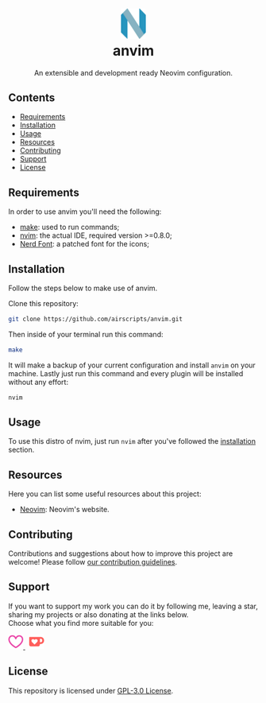 <h1 align="center">
  <img src="https://raw.githubusercontent.com/airscripts/anvim/main/assets/images/logo.png" width="50" alt="Logo"/><br/>
  anvim
</h1>

<p align="center">
  An extensible and development ready Neovim configuration.
</p>

## Contents
- [Requirements](#requirements)
- [Installation](#installation)
- [Usage](#usage)
- [Resources](#resources)
- [Contributing](#contributing)
- [Support](#support)
- [License](#license)

## Requirements
In order to use anvim you'll need the following:
- [make](https://www.gnu.org/software/make/): used to run commands;
- [nvim](https://neovim.io): the actual IDE, required version >=0.8.0;
- [Nerd Font](https://github.com/ryanoasis/nerd-fonts): a patched font for the icons;

## Installation
Follow the steps below to make use of anvim.

Clone this repository:
```sh
git clone https://github.com/airscripts/anvim.git
```

Then inside of your terminal run this command:
```sh
make
```

It will make a backup of your current configuration and install `anvim` on your machine.
Lastly just run this command and every plugin will be installed without any effort:
```sh
nvim
```

## Usage
To use this distro of nvim, just run `nvim` after you've followed the [installation](#installation) section.

## Resources
Here you can list some useful resources about this project:
- [Neovim](https://neovim.io/): Neovim's website.

## Contributing
Contributions and suggestions about how to improve this project are welcome!
Please follow [our contribution guidelines](https://github.com/airscripts/anvim/blob/main/CONTRIBUTING.md).

## Support
If you want to support my work you can do it by following me, leaving a star, sharing my projects or also donating at the links below.  
Choose what you find more suitable for you:  

<a href="https://sponsor.airscript.it" target="blank">
  <img src="https://raw.githubusercontent.com/airscripts/assets/main/images/github-sponsors.svg" alt="GitHub Sponsors" width="30px" />
</a>&nbsp;
<a href="https://kofi.airscript.it" target="blank">
  <img src="https://raw.githubusercontent.com/airscripts/assets/main/images/kofi.svg" alt="Kofi" width="30px" />
</a>

## License  
This repository is licensed under [GPL-3.0 License](https://github.com/airscripts/anvim/blob/main/LICENSE).
